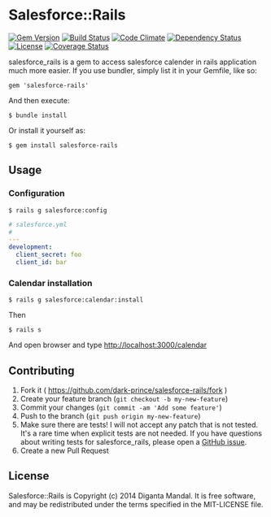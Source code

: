 # Salesforce::Rails

[![Gem Version](https://badge.fury.io/rb/salesforce-rails.svg)](http://badge.fury.io/rb/salesforce-rails) [![Build Status](https://travis-ci.org/dark-prince/salesforce-rails.svg)](https://travis-ci.org/dark-prince/salesforce-rails) [![Code Climate](https://codeclimate.com/github/dark-prince/salesforce-rails.png)](https://codeclimate.com/github/dark-prince/salesforce-rails) [![Dependency Status](https://gemnasium.com/dark-prince/salesforce-rails.svg)](https://gemnasium.com/dark-prince/salesforce-rails) [![License](http://img.shields.io/license/MIT.png)](http://opensource.org/licenses/MIT) [![Coverage Status](https://coveralls.io/repos/dark-prince/salesforce-rails/badge.png?branch=master)](https://coveralls.io/r/dark-prince/salesforce-rails?branch=master)

salesforce_rails is a gem to access salesforce calender in rails application much more easier. If you use bundler, simply list it in your Gemfile, like so:

    gem 'salesforce-rails'

And then execute:

    $ bundle install

Or install it yourself as:

    $ gem install salesforce-rails

## Usage
### Configuration

    $ rails g salesforce:config

```yaml
# salesforce.yml
#
---
development:
  client_secret: foo
  client_id: bar
```

### Calendar installation

    $ rails g salesforce:calendar:install

Then

    $ rails s

And open browser and type [http://localhost:3000/calendar](http://localhost:3000/calendar)


## Contributing

1. Fork it ( https://github.com/dark-prince/salesforce-rails/fork )
2. Create your feature branch (`git checkout -b my-new-feature`)
3. Commit your changes (`git commit -am 'Add some feature'`)
4. Push to the branch (`git push origin my-new-feature`)
5. Make sure there are tests! I will not accept any patch that is not tested. It's a rare time when explicit tests are not needed. If you have questions about writing tests for salesforce_rails, please open a [GitHub issue](https://github.com/dark-prince/salesforce-rails/issues/new).
6. Create a new Pull Request

## License

Salesforce::Rails is Copyright (c) 2014 Diganta Mandal. It is free software, and may be redistributed under the terms specified in the MIT-LICENSE file.
